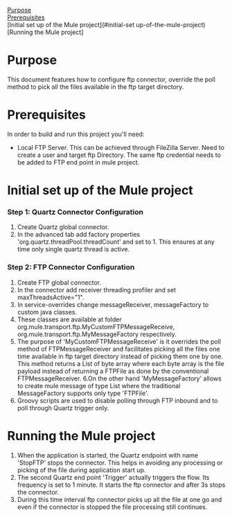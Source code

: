 [Purpose](#purpose)  
[Prerequisites](#prerequisites)  
[Initial set up of the Mule project](#initial-set up-of-the-mule-project)
[Running the Mule project]

Purpose
=======

This document features how to configure ftp connector, override the poll method to pick all the files available in the ftp target directory.

Prerequisites
=============

In order to build and run this project you'll need:  

* Local FTP Server. This can be achieved through FileZilla Server.
  Need to create a user and target ftp Directory.
  The same ftp credential needs to be added to FTP end point in mule project.

Initial set up of the Mule project
=================================

### Step 1: Quartz Connector Configuration

1. Create Quartz global connector.
2. In the advanced tab add factory properties 'org.quartz.threadPool.threadCount' and set to 1.
   This ensures at any time only single quartz thread is active.

### Step 2: FTP Connector Configuration

1. Create FTP global connector.
2. In the connector add receiver threading profiler and set maxThreadsActive="1".
3. In service-overrides change  messageReceiver, messageFactory to custom java classes.
4. These classes are available at folder org.mule.transport.ftp.MyCustomFTPMessageReceive,    org.mule.transport.ftp.MyMessageFactory respectively.
5. The purpose of 'MyCustomFTPMessageReceive' is it overrides the poll method of FTPMessageReceiver and facilitates picking all the files one time available in ftp target directory instead of picking them one by one. This method returns a List of byte array where each byte array is the file payload instead of returning a FTPFile as done by the conventional FTPMessageReceiver.
6.On the other hand 'MyMessageFactory' allows to create mule message of type List where the traditional MessageFactory supports only type 'FTPFile'.
7. Groovy scripts are used to disable polling through FTP inbound and to poll through Quartz trigger only.

Running the Mule project
=================================
1. When the application is started, the Quartz endpoint with name 'StopFTP' stops the connector. This helps in avoiding any processing or picking of the file during application start up.
2. The second Quartz end point 'Trigger' actually triggers the flow. Its frequency is set to 1 minute. It starts the ftp connector and after 3s stops the connector.
3. During this time interval ftp connector picks up all the file at one go and even if the connector is stopped the file processing still continues.

